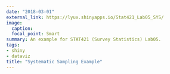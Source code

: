 ```yaml
---
date: "2018-03-01"
external_link: https://lyux.shinyapps.io/Stat421_Lab05_SYS/
image:
  caption: 
  focal_point: Smart
summary: An example for STAT421 (Survey Statistics) Lab05.
tags:
- shiny
- dataviz
title: "Systematic Sampling Example"
---
```

